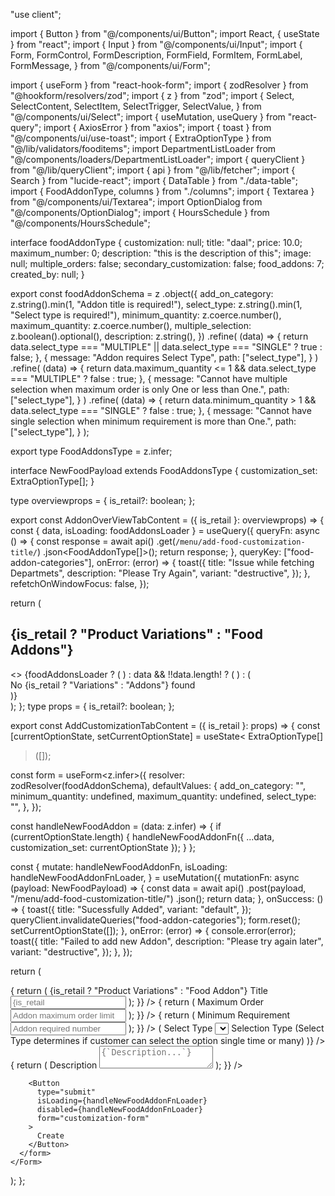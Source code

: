 "use client";

import { Button } from "@/components/ui/Button";
import React, { useState } from "react";
import { Input } from "@/components/ui/Input";
import {
Form,
FormControl,
FormDescription,
FormField,
FormItem,
FormLabel,
FormMessage,
} from "@/components/ui/Form";

import { useForm } from "react-hook-form";
import { zodResolver } from "@hookform/resolvers/zod";
import { z } from "zod";
import {
Select,
SelectContent,
SelectItem,
SelectTrigger,
SelectValue,
} from "@/components/ui/Select";
import { useMutation, useQuery } from "react-query";
import { AxiosError } from "axios";
import { toast } from "@/components/ui/use-toast";
import { ExtraOptionType } from "@/lib/validators/fooditems";
import DepartmentListLoader from "@/components/loaders/DepartmentListLoader";
import { queryClient } from "@/lib/queryClient";
import { api } from "@/lib/fetcher";
import { Search } from "lucide-react";
import { DataTable } from "./data-table";
import { FoodAddonType, columns } from "./columns";
import { Textarea } from "@/components/ui/Textarea";
import OptionDialog from "@/components/OptionDialog";
import { HoursSchedule } from "@/components/HoursSchedule";

interface foodAddonType {
customization: null;
title: "daal";
price: 10.0;
maximum_number: 0;
description: "this is the description of this";
image: null;
multiple_orders: false;
secondary_customization: false;
food_addons: 7;
created_by: null;
}

export const foodAddonSchema = z
.object({
add_on_category: z.string().min(1, "Addon title is required!"),
select_type: z.string().min(1, "Select type is required!"),
minimum_quantity: z.coerce.number(),
maximum_quantity: z.coerce.number(),
multiple_selection: z.boolean().optional(),
description: z.string(),
})
.refine(
(data) => {
return data.select_type === "MULTIPLE" || data.select_type === "SINGLE"
? true
: false;
},
{
message: "Addon requires Select Type",
path: ["select_type"],
}
)
.refine(
(data) => {
return data.maximum_quantity <= 1 && data.select_type === "MULTIPLE"
? false
: true;
},
{
message:
"Cannot have multiple selection when maximum order is only One or less than One.",
path: ["select_type"],
}
)
.refine(
(data) => {
return data.minimum_quantity > 1 && data.select_type === "SINGLE"
? false
: true;
},
{
message:
"Cannot have single selection when minimum requirement is more than One.",
path: ["select_type"],
}
);

export type FoodAddonsType = z.infer<typeof foodAddonSchema>;

interface NewFoodPayload extends FoodAddonsType {
customization_set: ExtraOptionType[];
}

type overviewprops = {
is_retail?: boolean;
};

export const AddonOverViewTabContent = ({ is_retail }: overviewprops) => {
const { data, isLoading: foodAddonsLoader } = useQuery({
queryFn: async () => {
const response = await api()
.get(`/menu/add-food-customization-title/`)
.json<FoodAddonType[]>();
return response;
},
queryKey: ["food-addon-categories"],
onError: (error) => {
toast({
title: "Issue while fetching Departmets",
description: "Please Try Again",
variant: "destructive",
});
},
refetchOnWindowFocus: false,
});

return (
<div className="p-4">
<h2 className="text-3xl font-bold tracking-tight mb-4">
{is_retail ? "Product Variations" : "Food Addons"}
</h2>
<>
{foodAddonsLoader ? (
<DepartmentListLoader />
) : data && !!data.length! ? (
<DataTable columns={columns} data={data as FoodAddonType[]} />
) : (
<div>No {is_retail ? "Variations" : "Addons"} found</div>
)}
</>
</div>
);
};
type props = {
is_retail?: boolean;
};

export const AddCustomizationTabContent = ({ is_retail }: props) => {
const [currentOptionState, setCurrentOptionState] = useState<
ExtraOptionType[]

> ([]);

const form = useForm<z.infer<typeof foodAddonSchema>>({
resolver: zodResolver(foodAddonSchema),
defaultValues: {
add_on_category: "",
minimum_quantity: undefined,
maximum_quantity: undefined,
select_type: "",
},
});

const handleNewFoodAddon = (data: z.infer<typeof foodAddonSchema>) => {
if (currentOptionState.length) {
handleNewFoodAddonFn({ ...data, customization_set: currentOptionState });
}
};

const {
mutate: handleNewFoodAddonFn,
isLoading: handleNewFoodAddonFnLoader,
} = useMutation({
mutationFn: async (payload: NewFoodPayload) => {
const data = await api()
.post(payload, "/menu/add-food-customization-title/")
.json();
return data;
},
onSuccess: () => {
toast({
title: "Sucessfully Added",
variant: "default",
});
queryClient.invalidateQueries("food-addon-categories");
form.reset();
setCurrentOptionState([]);
},
onError: (error) => {
console.error(error);
toast({
title: "Failed to add new Addon",
description: "Please try again later",
variant: "destructive",
});
},
});

return (
<Form {...form}>
<form
        onSubmit={form.handleSubmit(handleNewFoodAddon)}
        id="customization-form"
      >
<div className="flex">
<div className="p-4 flex flex-col gap-3 border-r-2 border-gray-100 flex-1">
<FormField
control={form.control}
name="add_on_category"
render={({ field }) => {
return (
<FormItem>
<FormLabel>
{is_retail ? "Product Variations" : "Food Addon"} Title
</FormLabel>
<FormControl>
<Input
type="text"
{...field}
className="bg-gray-100 border-none"
placeholder={is_retail ? "Product Name" : "Addon Name"}
/>
</FormControl>
<FormMessage />
</FormItem>
);
}}
/>
<FormField
control={form.control}
name="maximum_quantity"
render={({ field }) => {
return (
<FormItem>
<FormLabel>Maximum Order</FormLabel>
<FormControl>
<Input
type="text"
{...field}
className="bg-gray-100 border-none"
placeholder="Addon maximum order limit"
/>
</FormControl>
<FormMessage />
</FormItem>
);
}}
/>
<FormField
control={form.control}
name="minimum_quantity"
render={({ field }) => {
return (
<FormItem>
<FormLabel>Minimum Requirement</FormLabel>
<FormControl>
<Input
type="text"
{...field}
className="bg-gray-100 border-none"
placeholder="Addon required number"
/>
</FormControl>
<FormMessage />
</FormItem>
);
}}
/>
<FormField
control={form.control}
name="select_type"
render={({ field }) => (
<FormItem>
<FormLabel>Select Type</FormLabel>
<Select onValueChange={field.onChange}>
<FormControl>
<SelectTrigger>
<SelectValue placeholder="Choose amount the user can select the addon" />
</SelectTrigger>
</FormControl>
<SelectContent>
<SelectItem value="SINGLE">Single</SelectItem>
<SelectItem value="MULTIPLE">Multiple</SelectItem>
</SelectContent>
</Select>
<FormMessage />
<FormDescription>
Selection Type (Select Type determines if customer can
select the option single time or many)
</FormDescription>
</FormItem>
)}
/>
<FormField
control={form.control}
name="description"
render={({ field }) => {
return (
<FormItem>
<FormLabel>Description</FormLabel>
<FormControl>
<Textarea
{...field}
placeholder={`Description...`}
className="bg-gray-100 border-none resize-none" ></Textarea>
</FormControl>
<FormMessage />
</FormItem>
);
}}
/>
</div>
<div className="h-full p-4 w-72">
<OptionDialog
              currentOptionState={currentOptionState}
              setCurrentOptionState={setCurrentOptionState}
            />
</div>
</div>

        <Button
          type="submit"
          isLoading={handleNewFoodAddonFnLoader}
          disabled={handleNewFoodAddonFnLoader}
          form="customization-form"
        >
          Create
        </Button>
      </form>
    </Form>

);
};
